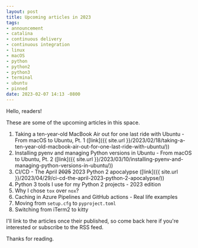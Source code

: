 ```yaml
---
layout: post
title: Upcoming articles in 2023
tags:
- announcement
- catalina
- continuous delivery
- continuous integration
- linux
- macOS
- python
- python2
- python3
- terminal
- ubuntu
- pinned
date: 2023-02-07 14:13 -0800
---
```

Hello, readers!

These are some of the upcoming articles in this space.

1. Taking a ten-year-old MacBook Air out for one last ride with Ubuntu - From macOS to Ubuntu, Pt. 1 ([link]({{ site.url }}/2023/02/18/taking-a-ten-year-old-macbook-air-out-for-one-last-ride-with-ubuntu/))
1. Installing pyenv and managing Python versions in Ubuntu - From macOS to Ubuntu, Pt. 2 ([link]({{ site.url }}/2023/03/10/installing-pyenv-and-managing-python-versions-in-ubuntu/))
1. CI/CD - The April ~~2025~~ 2023 Python 2 apocalypse ([link]({{ site.url }}/2023/04/29/ci-cd-the-april-2023-python-2-apocalypse/))
1. Python 3 tools I use for my Python 2 projects - 2023 edition
1. Why I chose `tox` over `nox`?
1. Caching in Azure Pipelines and GitHub actions - Real life examples
1. Moving from `setup.cfg` to `pyproject.toml`
1. Switching from iTerm2 to kitty

I'll link to the articles once their published, so come back here if you're interested or subscribe to the RSS feed.

Thanks for reading.

